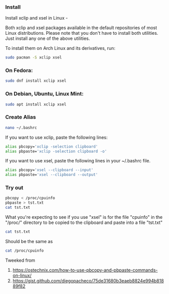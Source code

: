 ### Install
Install xclip and xsel in Linux -

Both xclip and xsel packages available in the default repositories of most Linux distributions. Please note that you don't have to install both utilities. Just install any one of the above utilities.

To install them on Arch Linux and its derivatives, run:
```bash
sudo pacman -S xclip xsel
```

### On Fedora:
```bash
sudo dnf install xclip xsel
```

### On Debian, Ubuntu, Linux Mint:
```bash
sudo apt install xclip xsel
```

### Create Alias
```bash
nano ~/.bashrc
```

If you want to use xclip, paste the following lines:

```bash
alias pbcopy='xclip -selection clipboard'
alias pbpaste='xclip -selection clipboard -o'
```

If you want to use xsel, paste the following lines in your ~/.bashrc file.

```bash
alias pbcopy='xsel --clipboard --input'
alias pbpaste='xsel --clipboard --output'
```

### Try out
```bash
pbcopy < /proc/cpuinfo 
pbpaste > tst.txt
cat tst.txt 
```
What you're expecting to see if you use "xsel" is for the file "cpuinfo" in the "/proc/" directory to be copied to the clipboard and paste into a file "tst.txt"

```bash
cat tst.txt
```

Should be the same as
```bash
cat /proc/cpuinfo
```

Tweeked from
1) https://ostechnix.com/how-to-use-pbcopy-and-pbpaste-commands-on-linux/
2) https://gist.github.com/diegopacheco/75de31680b3eaeb8824e994b81889f82
